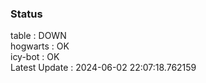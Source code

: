 ### Status


table : DOWN  
hogwarts : OK  
icy-bot : OK  
Latest Update : 2024-06-02 22:07:18.762159

